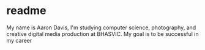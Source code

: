 # readme
My name is Aaron Davis, I'm studying computer science, photography, and creative digital media production at BHASVIC. My goal is to be successful in my career
